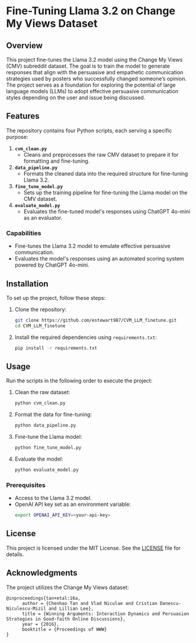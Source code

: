 # Fine-Tuning Llama 3.2 on Change My Views Dataset

## Overview
This project fine-tunes the Llama 3.2 model using the Change My Views (CMV) subreddit dataset. The goal is to train the model to generate responses that align with the persuasive and empathetic communication strategies used by posters who successfully changed someone’s opinion. The project serves as a foundation for exploring the potential of large language models (LLMs) to adopt effective persuasive communication styles depending on the user and issue being discussed.

## Features
The repository contains four Python scripts, each serving a specific purpose:

1. **`cvm_clean.py`**  
   - Cleans and preprocesses the raw CMV dataset to prepare it for formatting and fine-tuning.  
2. **`data_pipeline.py`**  
   - Formats the cleaned data into the required structure for fine-tuning Llama 3.2.  
3. **`fine_tune_model.py`**  
   - Sets up the training pipeline for fine-tuning the Llama model on the CMV dataset.  
4. **`evaluate_model.py`**  
   - Evaluates the fine-tuned model's responses using ChatGPT 4o-mini as an evaluator.  

### Capabilities
- Fine-tunes the Llama 3.2 model to emulate effective persuasive communication.
- Evaluates the model's responses using an automated scoring system powered by ChatGPT 4o-mini.

## Installation
To set up the project, follow these steps:

1. Clone the repository:
   ```bash
   git clone https://github.com/estewart987/CVM_LLM_finetune.git
   cd CVM_LLM_finetune
   ```

2. Install the required dependencies using `requirements.txt`:
   ```bash
   pip install -r requirements.txt
   ```

## Usage
Run the scripts in the following order to execute the project:

1. Clean the raw dataset:
   ```bash
   python cvm_clean.py
   ```

2. Format the data for fine-tuning:
   ```bash
   python data_pipeline.py
   ```

3. Fine-tune the Llama model:
   ```bash
   python fine_tune_model.py
   ```

4. Evaluate the model:
   ```bash
   python evaluate_model.py
   ```

### Prerequisites
- Access to the Llama 3.2 model.
- OpenAI API key set as an environment variable:
   ```bash
   export OPENAI_API_KEY=<your-api-key>
   ```

## License
This project is licensed under the MIT License. See the [LICENSE](LICENSE) file for details.

## Acknowledgments
The project utilizes the Change My Views dataset:
```
@inproceedings{tan+etal:16a,
      author = {Chenhao Tan and Vlad Niculae and Cristian Danescu-Niculescu-Mizil and Lillian Lee},
      title = {Winning Arguments: Interaction Dynamics and Persuasion Strategies in Good-faith Online Discussions},
      year = {2016},
      booktitle = {Proceedings of WWW}
}
```
